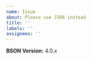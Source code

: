 ```yaml
---
name: Issue
about: Please use JIRA instead
title: ''
labels: ''
assignees: ''
---
```


<!-- 🚨 STOP 🚨 STOP 🚨 STOP 🚨

You can find assistance at our community forums: https://developer.mongodb.com/community/forums/tags/c/drivers-odms/7/node-js
We use JIRA to track issues and feature requests: https://jira.mongodb.org/browse/NODE

Our GitHub Issues are left open for now as we work to deprecate this method of issue reporting.
Thank you for understanding.
-->

**BSON Version:** 4.0.x
